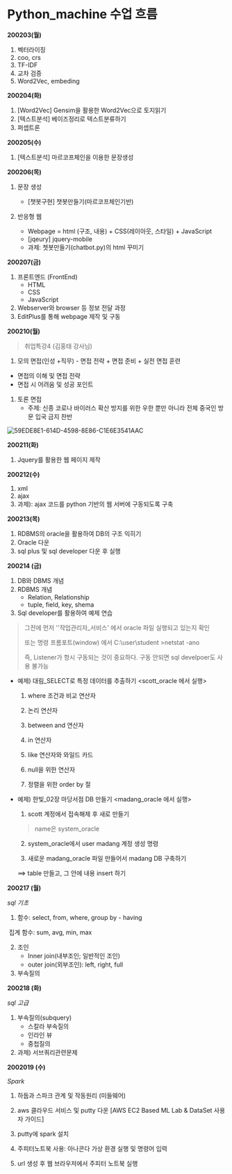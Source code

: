 # Python_machine 수업 흐름

**200203(월)**

1. 벡터라이징
2. coo, crs
3. TF-IDF
4. 교차 검증
5. Word2Vec, embeding



**200204(화)**

1.  [Word2Vec] Gensim을 활용한 Word2Vec으로 토지읽기
2. [텍스트분석] 베이즈정리로 텍스트분류하기
3.  퍼셉트론



**200205(수)**

1. [텍스트분석] 마르코프체인을 이용한 문장생성



**200206(목)**

1. 문장 생성

   * [챗봇구현] 챗봇만들기(마르코프체인기반) 

   

2. 반응형 웹

   * Webpage = html (구조, 내용) + CSS(레이아웃, 스타일) + JavaScript 
   * [jqeury] jquery-mobile
   * 과제: 쳇봇만들기(chatbot.py)의 html 꾸미기



**200207(금)**

1. 프론트엔드 (FrontEnd)
   * HTML
   * CSS
   * JavaScript
2. Webserver와 browser 등 정보 전달 과정
3. EditPlus를 통해 webpage 제작 및 구동





**200210(월)**

> 취업특강4 (김홍태 강사님)

1. 모의 면접(인성 +직무) - 면접 전략 + 면접 준비 + 실전 면접 훈련

* 면접의 이해 및 면접 전략
* 면접 시 어려움 및 성공 포인트

1. 토론 면접
   * 주제: 신종 코로나 바이러스 확산 방지를 위한 우한 뿐만 아니라 전체 중국인 방문 입국 금지 찬반

![59EDE8E1-614D-4598-8E86-C1E6E3541AAC](https://user-images.githubusercontent.com/58682936/74147716-24ae1980-4c47-11ea-9efd-3abb32de40dd.jpg)



**200211(화)**

1. Jquery를 활용한 웹 페이지 제작



**200212(수)**

1. xml
2. ajax
3. 과제): ajax 코드를 python 기반의 웹 서버에 구동되도록 구축 



**200213(목)**

1. RDBMS의 oracle을 활용하여 DB의 구조 익히기
2. Oracle 다운
3. sql plus 및 sql developer 다운 후 실행



**200214 (금)**

1. DB와 DBMS  개념
2. RDBMS 개념 
   * Relation, Relationship
   * tuple, field, key, shema
3. Sql developer를 활용하여 예제 연습 

> 그전에 먼저 ''작업관리자_서비스' 에서 oracle 파일 실행되고 있는지 확인
>
> 또는 명령 프롬포트(window) 에서 C:\user\student >netstat -ano
>
> 즉, Listener가 항시 구동되는 것이 중요하다. 구동 안되면 sql develpoer도 사용 불가능

 

* 예제) 대림_SELECT로 특정 데이터를 추출하기 <scott_oracle 에서 실행>
  1)  where 조건과 비교 연산자

  2) 논리 연산자

  3) between and 연산자

  4) in 연산자

  5) like 연산자와 와일드 카드

  6)  null을 위한 연산자

  7) 정렬을 위한 order by 절



* 예제) 한빛_02장 마당서점 DB 만들기 <madang_oracle 에서 실행>

  1) scott 계정에서 접속해제 후 새로 만들기

  > name은 system_oracle

  2) system_oracle에서 user madang 계정 생성 명령

  3) 새로운 madang_oracle 파일 만들어서  madang  DB 구축하기

  ==> table 만들고, 그 안에 내용 insert 하기





**200217 (월)**

*sql 기초*

1. 함수: select, from, where,  group by - having 

​      집계 함수: sum, avg, min, max

2. 조인
   * Inner join(내부조인; 일반적인 조인)
   * outer join(외부조인): left, right, full
3. 부속질의



**200218 (화)**

*sql 고급* 

1. 부속질의(subquery)
   * 스칼라 부속질의
   * 인라인 뷰
   * 중첩질의
2. 과제) 서브쿼리관련문제



**2002019 (수)**

*Spark*

1. 하둡과 스파크 관계 및 작동원리 (미들웨어)

2. aws 클라우드 서비스 및 putty 다운 [AWS EC2 Based ML Lab & DataSet 사용자 가이드]

3. putty에 spark 설치
4. 주피터노트북 사용: 아나콘다 가상 환경 실행 및 명령어 입력
5. url 생성 후 웹 브라우저에서 주피터 노트북 실행

